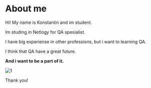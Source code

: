 # About me

Hi! My name is Konstantin and im student.

Im studing in Netlogy  for QA spesialist.

I have big experiense in other professions, but i want to learning QA.

I think that QA have a great future. 

**And i want to be a part of it.**

![1](https://images.hindustantimes.com/rf/image_size_630x354/HT/p2/2020/05/14/Pictures/_81dc0452-95ab-11ea-a968-2ed746e9a968.jpg)

Thank you!
